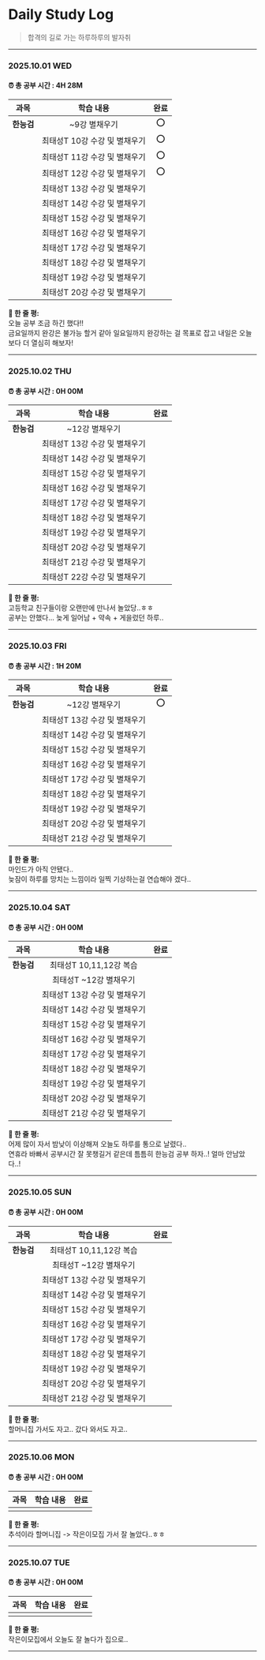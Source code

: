 # Daily Study Log

> 합격의 길로 가는 하루하루의 발자취

---

### **2025.10.01 WED**
#### **⏰ 총 공부 시간 : 4H 28M**

| 과목 | 학습 내용 | 완료 |
| :---: | :---: | :---: |
| **한능검** | ~9강 별채우기 | ⭕ |
| | 최태성T 10강 수강 및 별채우기 | ⭕ |
| | 최태성T 11강 수강 및 별채우기 | ⭕ |
| | 최태성T 12강 수강 및 별채우기 | ⭕ |
| | 최태성T 13강 수강 및 별채우기 |  |
| | 최태성T 14강 수강 및 별채우기 |  |
| | 최태성T 15강 수강 및 별채우기 |  |
| | 최태성T 16강 수강 및 별채우기 |  |
| | 최태성T 17강 수강 및 별채우기 |  |
| | 최태성T 18강 수강 및 별채우기 |  |
| | 최태성T 19강 수강 및 별채우기 |  |
| | 최태성T 20강 수강 및 별채우기 |  |

**📝 한 줄 평:**
<br> 오늘 공부 조금 하긴 했다!!
<br> 금요일까지 완강은 불가능 할거 같아 일요일까지 완강하는 걸 목표로 잡고 내일은 오늘보다 더 열심히 해보자!

---

### **2025.10.02 THU**
#### **⏰ 총 공부 시간 : 0H 00M**

| 과목 | 학습 내용 | 완료 |
| :---: | :---: | :---: |
| **한능검** | ~12강 별채우기 |  |
| | 최태성T 13강 수강 및 별채우기 |  |
| | 최태성T 14강 수강 및 별채우기 |  |
| | 최태성T 15강 수강 및 별채우기 |  |
| | 최태성T 16강 수강 및 별채우기 |  |
| | 최태성T 17강 수강 및 별채우기 |  |
| | 최태성T 18강 수강 및 별채우기 |  |
| | 최태성T 19강 수강 및 별채우기 |  |
| | 최태성T 20강 수강 및 별채우기 |  |
| | 최태성T 21강 수강 및 별채우기 |  |
| | 최태성T 22강 수강 및 별채우기 |  |

**📝 한 줄 평:**
<br> 고등학교 친구들이랑 오랜만에 만나서 놀았당..ㅎㅎ
<br> 공부는 안했다... 늦게 일어남 + 약속 + 게을렀던 하루..

---

### **2025.10.03 FRI**
#### **⏰ 총 공부 시간 : 1H 20M**

| 과목 | 학습 내용 | 완료 |
| :---: | :---: | :---: |
| **한능검** | ~12강 별채우기 | ⭕ |
| | 최태성T 13강 수강 및 별채우기 |  |
| | 최태성T 14강 수강 및 별채우기 |  |
| | 최태성T 15강 수강 및 별채우기 |  |
| | 최태성T 16강 수강 및 별채우기 |  |
| | 최태성T 17강 수강 및 별채우기 |  |
| | 최태성T 18강 수강 및 별채우기 |  |
| | 최태성T 19강 수강 및 별채우기 |  |
| | 최태성T 20강 수강 및 별채우기 |  |
| | 최태성T 21강 수강 및 별채우기 |  |

**📝 한 줄 평:**
<br> 마인드가 아직 안됐다..
<br> 늦잠이 하루를 망치는 느낌이라 일찍 기상하는걸 연습해야 겠다..

---

### **2025.10.04 SAT**
#### **⏰ 총 공부 시간 : 0H 00M**

| 과목 | 학습 내용 | 완료 |
| :---: | :---: | :---: |
| **한능검** | 최태성T 10,11,12강 복습 |  |
| | 최태성T ~12강 별채우기 |  |
| | 최태성T 13강 수강 및 별채우기 |  |
| | 최태성T 14강 수강 및 별채우기 |  |
| | 최태성T 15강 수강 및 별채우기 |  |
| | 최태성T 16강 수강 및 별채우기 |  |
| | 최태성T 17강 수강 및 별채우기 |  |
| | 최태성T 18강 수강 및 별채우기 |  |
| | 최태성T 19강 수강 및 별채우기 |  |
| | 최태성T 20강 수강 및 별채우기 |  |
| | 최태성T 21강 수강 및 별채우기 |  |

**📝 한 줄 평:**
<br> 어제 많이 자서 밤낮이 이상해져 오늘도 하루를 통으로 날렸다..
<br> 연휴라 바빠서 공부시간 잘 못챙길거 같은데 틈틈히 한능검 공부 하자..! 얼마 안남았다..!

---

### **2025.10.05 SUN**
#### **⏰ 총 공부 시간 : 0H 00M**

| 과목 | 학습 내용 | 완료 |
| :---: | :---: | :---: |
| **한능검** | 최태성T 10,11,12강 복습 |  |
| | 최태성T ~12강 별채우기 |  |
| | 최태성T 13강 수강 및 별채우기 |  |
| | 최태성T 14강 수강 및 별채우기 |  |
| | 최태성T 15강 수강 및 별채우기 |  |
| | 최태성T 16강 수강 및 별채우기 |  |
| | 최태성T 17강 수강 및 별채우기 |  |
| | 최태성T 18강 수강 및 별채우기 |  |
| | 최태성T 19강 수강 및 별채우기 |  |
| | 최태성T 20강 수강 및 별채우기 |  |
| | 최태성T 21강 수강 및 별채우기 |  |

**📝 한 줄 평:**
<br> 할머니집 가서도 자고.. 갔다 와서도 자고..

--- 

### **2025.10.06 MON**
#### **⏰ 총 공부 시간 : 0H 00M**

| 과목 | 학습 내용 | 완료 |
| :---: | :---: | :---: |
|  |  |  |

**📝 한 줄 평:**
<br> 추석이라 할머니집 -> 작은이모집 가서 잘 놀았다..ㅎㅎ

--- 

### **2025.10.07 TUE**
#### **⏰ 총 공부 시간 : 0H 00M**

| 과목 | 학습 내용 | 완료 |
| :---: | :---: | :---: |
|  |  |  |

**📝 한 줄 평:**
<br> 작은이모집에서 오늘도 잘 놀다가 집으로..

--- 